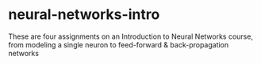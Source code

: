 # neural-networks-intro
These are four assignments on an Introduction to Neural Networks course, from modeling a single neuron to feed-forward &amp; back-propagation networks
